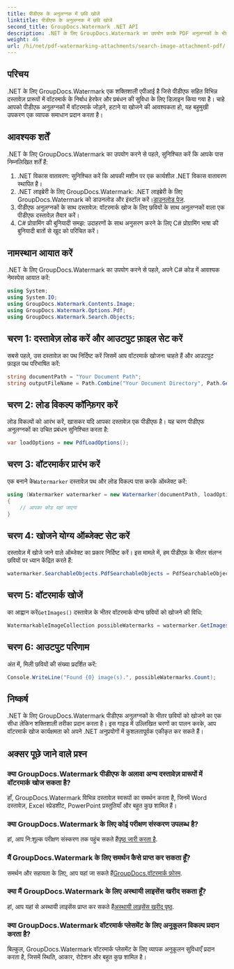 ```yaml
---
title: पीडीएफ के अनुलग्नक में छवि खोजें
linktitle: पीडीएफ के अनुलग्नक में छवि खोजें
second_title: GroupDocs.Watermark .NET API
description: .NET के लिए GroupDocs.Watermark का उपयोग करके PDF अनुलग्नकों के भीतर छवियों को कुशलतापूर्वक खोजें। अपनी वॉटरमार्क प्रबंधन प्रक्रिया को सहजता से सरल बनाएं।
weight: 46
url: /hi/net/pdf-watermarking-attachments/search-image-attachment-pdf/
---
```

## परिचय
.NET के लिए GroupDocs.Watermark एक शक्तिशाली एपीआई है जिसे पीडीएफ सहित विभिन्न दस्तावेज़ प्रारूपों में वॉटरमार्क के निर्बाध हेरफेर और प्रबंधन की सुविधा के लिए डिज़ाइन किया गया है। चाहे आपको पीडीएफ अनुलग्नकों में वॉटरमार्क जोड़ने, हटाने या खोजने की आवश्यकता हो, यह बहुमुखी उपकरण एक व्यापक समाधान प्रदान करता है।
## आवश्यक शर्तें
.NET के लिए GroupDocs.Watermark का उपयोग करने से पहले, सुनिश्चित करें कि आपके पास निम्नलिखित शर्तें हैं:
1. .NET विकास वातावरण: सुनिश्चित करें कि आपकी मशीन पर एक कार्यशील .NET विकास वातावरण स्थापित है।
2.  .NET लाइब्रेरी के लिए GroupDocs.Watermark: .NET लाइब्रेरी के लिए GroupDocs.Watermark को डाउनलोड और इंस्टॉल करें।[डाउनलोड पेज](https://releases.groupdocs.com/Watermark/net/).
3. पीडीएफ अनुलग्नकों के साथ दस्तावेज़: वॉटरमार्क खोज के लिए छवियों के साथ अनुलग्नकों वाला एक पीडीएफ दस्तावेज़ तैयार करें।
4. C# प्रोग्रामिंग की बुनियादी समझ: उदाहरणों के साथ अनुसरण करने के लिए C# प्रोग्रामिंग भाषा की बुनियादी बातों से खुद को परिचित करें।

## नामस्थान आयात करें
.NET के लिए GroupDocs.Watermark का उपयोग करने से पहले, अपने C# कोड में आवश्यक नेमस्पेस आयात करें:
```csharp
using System;
using System.IO;
using GroupDocs.Watermark.Contents.Image;
using GroupDocs.Watermark.Options.Pdf;
using GroupDocs.Watermark.Search.Objects;
```
## चरण 1: दस्तावेज़ लोड करें और आउटपुट फ़ाइल सेट करें
सबसे पहले, उस दस्तावेज़ का पथ निर्दिष्ट करें जिसमें आप वॉटरमार्क खोजना चाहते हैं और आउटपुट फ़ाइल पथ परिभाषित करें:
```csharp
string documentPath = "Your Document Path";
string outputFileName = Path.Combine("Your Document Directory", Path.GetFileName(documentPath));
```
## चरण 2: लोड विकल्प कॉन्फ़िगर करें
लोड विकल्पों को आरंभ करें, खासकर यदि आपका दस्तावेज़ एक पीडीएफ है। यह चरण पीडीएफ अनुलग्नकों का उचित प्रबंधन सुनिश्चित करता है:
```csharp
var loadOptions = new PdfLoadOptions();
```
## चरण 3: वॉटरमार्कर प्रारंभ करें
 एक बनाने के`Watermarker` दस्तावेज़ पथ और लोड विकल्प पास करके ऑब्जेक्ट करें:
```csharp
using (Watermarker watermarker = new Watermarker(documentPath, loadOptions))
{
    // आपका कोड यहां जाएगा
}
```
## चरण 4: खोजने योग्य ऑब्जेक्ट सेट करें
दस्तावेज़ में खोजे जाने वाले ऑब्जेक्ट का प्रकार निर्दिष्ट करें। इस मामले में, हम पीडीएफ़ के भीतर संलग्न छवियों पर ध्यान केंद्रित करते हैं:
```csharp
watermarker.SearchableObjects.PdfSearchableObjects = PdfSearchableObjects.AttachedImages;
```
## चरण 5: वॉटरमार्क खोजें
 का आह्वान करें`GetImages()` दस्तावेज़ के भीतर वॉटरमार्क योग्य छवियों को खोजने की विधि:
```csharp
WatermarkableImageCollection possibleWatermarks = watermarker.GetImages();
```
## चरण 6: आउटपुट परिणाम
अंत में, मिली छवियों की संख्या प्रदर्शित करें:
```csharp
Console.WriteLine("Found {0} image(s).", possibleWatermarks.Count);
```

## निष्कर्ष
.NET के लिए GroupDocs.Watermark पीडीएफ अनुलग्नकों के भीतर छवियों को खोजने का एक सीधा लेकिन शक्तिशाली तरीका प्रदान करता है। इस गाइड में उल्लिखित चरणों का पालन करके, आप वॉटरमार्क खोज कार्यक्षमता को अपने .NET अनुप्रयोगों में कुशलतापूर्वक एकीकृत कर सकते हैं।
## अक्सर पूछे जाने वाले प्रश्न
### क्या GroupDocs.Watermark पीडीएफ के अलावा अन्य दस्तावेज़ प्रारूपों में वॉटरमार्क खोज सकता है?
हाँ, GroupDocs.Watermark विभिन्न दस्तावेज़ स्वरूपों का समर्थन करता है, जिनमें Word दस्तावेज़, Excel स्प्रेडशीट, PowerPoint प्रस्तुतियाँ और बहुत कुछ शामिल हैं।
### क्या GroupDocs.Watermark के लिए कोई परीक्षण संस्करण उपलब्ध है?
 हां, आप नि:शुल्क परीक्षण संस्करण तक पहुंच सकते हैं[पृष्ठ जारी करता है](https://releases.groupdocs.com/).
### मैं GroupDocs.Watermark के लिए समर्थन कैसे प्राप्त कर सकता हूँ?
 समर्थन और सहायता के लिए, आप यहां जा सकते हैं[GroupDocs.वॉटरमार्क फ़ोरम](https://forum.groupdocs.com/c/watermark/19).
### क्या मैं GroupDocs.Watermark के लिए अस्थायी लाइसेंस खरीद सकता हूँ?
 हां, आप यहां से अस्थायी लाइसेंस प्राप्त कर सकते हैं[अस्थायी लाइसेंस खरीद पृष्ठ](https://purchase.groupdocs.com/temporary-license/).
### क्या GroupDocs.Watermark वॉटरमार्क प्लेसमेंट के लिए अनुकूलन विकल्प प्रदान करता है?
बिल्कुल, GroupDocs.Watermark वॉटरमार्क प्लेसमेंट के लिए व्यापक अनुकूलन सुविधाएँ प्रदान करता है, जिसमें स्थिति, आकार, रोटेशन और बहुत कुछ शामिल है।